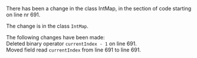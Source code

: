 There has been a change in the class IntMap, in the section of code starting on line nr 691.
  
The change is in the class ```IntMap```.
  
The following changes have been made:  
Deleted binary operator ```currentIndex - 1``` on line 691.  
Moved field read ```currentIndex``` from line 691 to line 691.  
